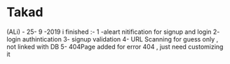 # Takad
(ALi) - 25- 9 -2019
i finished :- 
1 -aleart nitification for signup and login 
2- login authintication
3- signup validation
4- URL Scanning for guess only , not  linked with DB
5- 404Page added for error 404 , just need customizing it
